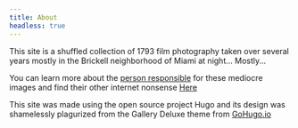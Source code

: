 ```yaml
---
title: About
headless: true
---
```


This site is a shuffled collection of 1793 film photography taken over several years mostly in the Brickell neighborhood of Miami at night... Mostly...


You can learn more about the [person responsible](https://rob.fail) for these mediocre images and find their other internet nonsense [Here](https://fullstack.lol)


This site was made using the open source project Hugo and its design was shamelessly plagurized from the Gallery Deluxe theme from [GoHugo.io](https://gohugo.io)
